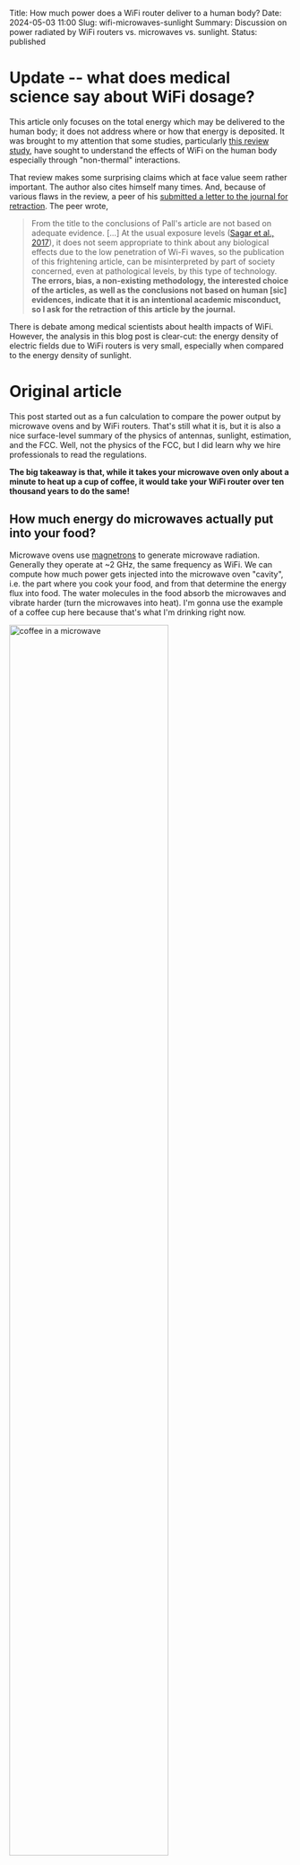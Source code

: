 Title: How much power does a WiFi router deliver to a human body?
Date: 2024-05-03 11:00
Slug: wifi-microwaves-sunlight
Summary: Discussion on power radiated by WiFi routers vs. microwaves vs. sunlight.
Status: published

# Update -- what does medical science say about WiFi dosage?
This article only focuses on the total energy which may be delivered to the human body;
    it does not address where or how that energy is deposited.
It was brought to my attention that some studies,
    particularly [this review study](https://doi.org/10.1016/j.envres.2018.01.035),
    have sought to understand the effects of WiFi on the human body
    especially through "non-thermal" interactions.

That review makes some surprising claims which at face value seem rather important.
The author also cites himself many times.
And,
    because of various flaws in the review,
    a peer of his [submitted a letter to the journal for retraction](https://doi.org/10.1016/j.envres.2018.07.026).
The peer wrote,

> From the title to the conclusions of Pall's article are not based on adequate evidence.
> [...]
> At the usual exposure levels ([Sagar et al., 2017](https://doi.org/10.1038/jes.2017.13)),
> it does not seem appropriate to
> think about any biological effects due to the low penetration of Wi-Fi
> waves, so the publication of this frightening article, can be misinterpreted
> by part of society concerned, even at pathological levels, by
> this type of technology. **The errors, bias, a non-existing methodology,
> the interested choice of the articles, as well as the conclusions not based
> on human [sic] evidences, indicate that it is an intentional academic misconduct,
> so I ask for the retraction of this article by the journal.**

There is debate among medical scientists about health impacts of WiFi.
However,
    the analysis in this blog post is clear-cut:
    the energy density of electric fields due to WiFi routers is very small,
    especially when compared to the energy density of sunlight.
    

# Original article

This post started out as a fun calculation to compare the power output by microwave ovens and by WiFi routers.
That's still what it is, but it is also a nice surface-level summary of the physics of antennas, sunlight, estimation, and the FCC.
Well, not the physics of the FCC, but I did learn why we hire professionals to read the regulations.

**The big takeaway is that, while it takes your microwave oven only about a minute to heat up a cup of coffee, it would take your WiFi router over ten thousand years to do the same!**

## How much energy do microwaves actually put into your food?
Microwave ovens use [magnetrons](https://en.wikipedia.org/wiki/Cavity_magnetron) to generate microwave radiation.
Generally they operate at ~2 GHz, the same frequency as WiFi.
We can compute how much power gets injected into the microwave oven "cavity",
    i.e. the part where you cook your food,
    and from that determine the energy flux into food.
The water molecules in the food absorb the microwaves and vibrate harder (turn the microwaves into heat).
I'm gonna use the example of a coffee cup here because that's what I'm drinking right now.

<img src="{attach}static/images/coffee.jpg" alt="coffee in a microwave" width="75%"/>

_Yes, that's my own coffee, in my own microwave._

The power injected into the microwave cavity is $P_\text{inj} = \epsilon \cdot P_\text{in}$,
    where $\epsilon$ is the efficiency of the microwave oven and varies from 0.5 to 0.9 based on Googling for efficiencies.

For a typical microwave,
    $P_\text{in} = 1 \text{ kW}$.
Assuming poor efficiency,
    the power that gets injected into the microwave box is about 500 W.

A typical microwave box is about $V = 2\text{ ft}^3 = 0.06 \text{m}^3$

If we assume the energy is flows uniformly from the top to the bottom of the microwave,
    ([which isn't a perfect assumption](https://www.youtube.com/watch?v=qhXbAoqWCwY) but should be good enough,)
    we can compute a power flux (irradiance):
$$I_\text{microwave} \approx
P_\text{inj} \cdot V^{-2/3}
= 3300 \text{ W/m}^2.$$
This calculation assumes that a typical microwave is a cube which is inaccurate but the number is close enough.

### How much energy goes into heating a cup of coffee?
A typical microwave (~3 kW/m$^2$ equivalent irradiance) can heat up a cup of coffee in about a minute. If the coffee is 8 US fl. oz. and the cup has a circular diameter of three inches, then the incident power is 
$$P_\text{inc} = \pi r_\text{cup}^2 \cdot I_\text{microwave} = 15\text{ W}$$
Across one minute the microwave delivers a total energy of 
$$\begin{aligned}
    E_\text{delivered} &= P_\text{inc} \cdot 1\text{ minute} \\
                       &= 900\text{ J} = 220 \text{ calories}
\end{aligned}
$$
Computing the same number from heat capacity, it would take about 700 J of energy to heat a coffee cup from room temperature to boiling. So this estimate is decent, within 30%.
#### Implication: in a minute the microwave heats up the coffee by about 200 calories. A minute in the microwave is like eating four Oreo cookies. I could go on...

## How much power does a WiFi router produce?
Now let's compute similar quantities for a WiFi router.
Routers broadcast their energy using antennas rather than magnetrons like in microwave ovens.

[Title 47, Chapter 1, Section 15.209](https://www.ecfr.gov/current/title-47/section-15.209) of the Code of Federal Regulations limits the electric field strength which may be radiated from a given non-broadcast antenna (or "[intentional radiator](https://www.ecfr.gov/current/title-47/part-15#p-15.3(o))" as they call it). For WiFi antennas the electric field strength may not exceed $500\ \mu\mathrm{V}/\mathrm{m}$ measured at a distance of 3 meters away. We need to jump through some hoops to convert that field strength into irradiance but it is straightforward if you know the right equations.

There's a complication: the radiation pattern for a given antenna is not uniform. The most simple dipole antennas have a radiation pattern which is axially symmetric but varies along the other directions like a donut.

<img src="{attach}static/images/dipole.jpg" alt="dipole radiation pattern" style="max-width: 90%"/>

_Radiation pattern of a dipole antenna of length $L = \lambda$, i.e. a single wavelength.
WiFi antennas are generally more like $L = \lambda / 10$ in length so the radiation pattern is different.
Credit: [antenna-theory.com](https://www.antenna-theory.com/antennas/dipole.php)_

For the sake of argument let's just assume that the WiFi antenna radiates isotropically with the maximum allowed electric field strength at 10 meters.
This would not be a practical antenna design,
    but it is a worst-case scenario which we can use to determine how much energy could be dumped into an object at the FCC limits.

First we need to convert the electric field strength measured at 3 meters to a power flux.
The energy density of an electric field can be derived by analyzing the potential energy equations for electrostatics,
    as in [Jackson](https://en.wikipedia.org/wiki/Classical_Electrodynamics_(book)) Chapter 1.11.
The result is that the energy density $w$ is given as
$$ w = \frac{\epsilon}{2} \mathbf{E} \cdot \mathbf{E}.$$

The power flux is the energy density multiplied by how fast it moves through space,
    which is the speed of light,
    at least in this case of an isotropic radiator.
For air the dielectric constant $\epsilon \approx \epsilon_0$ and the speed of light is approximately that of vacuum.
Thus the irradiance from a given electric field strength is
$$
\begin{aligned}
    I_\text{antenna} &= w \cdot c \\
                     &= c \frac{\epsilon_0}{2} E^2 \\
                     &= \frac{E^2}{2 Z_0} \\
                     &= 0.33 \text{ nW/m}^2 \\
                     &= \frac{I_\text{microwave}}{10000000000000},
\end{aligned}
$$
Where we have used that the speed of light
    $c = (\epsilon_0 \mu_0)^{-1/2}$ and $Z_0 = \sqrt{\mu_0 / \epsilon_0} \approx 377\ \Omega$ is the impedance of free space.
Already we can see that the WiFi router irradiance is very tiny compared to that of the microwave.

Now we can put in some numbers.
Standing three meters away from a typical WiFi antenna,
    and assuming the human body has a cross section of about
    $A = 2 \times 0.6 = 1.2$ m$^2$,
    the absolute maximum power a person could receive from its radiated power would be:
$$
\begin{aligned}
P_\text{max, human}(10\text{ meters}) &= I_\text{antenna} \cdot A \\
                                      & = \frac{(500\ \mu\text{V}/\text{m})^2}{2 \cdot 377\ \Omega} \cdot 1.2\text{ m}^2\\
&= 0.4 \text{ nW (!)}
\end{aligned}
$$
**So standing 30ft away from a WiFi antenna you'd get hit with about a nanowatt of power.**
The power in a loud fart is more than that.

Of course the power increases as you get closer,
    inversely proportional to the distance.
Say you are only one foot away. Then the incident power would be (noting 33 ft = 10 m):
$$
\begin{aligned}
P_\text{max, human}(1\text{ ft}) &= P_\text{max, human}(10\text{ m}) \cdot \frac{33^2}{1^2} \\
                                 &= 400 \text{nW}
\end{aligned}$$
Clearly 400 nW is more than 0.4 nW.
Still, this is a tiny, TINY amount of power.

### How long would it take the WiFi router to heat a cup of coffee?
Let's do the same analysis for the coffee cup. This time assume it's side-on with a height of three inches and the same diameter of three inches. We can scale the power delivered to the human by the ratio of areas to compute this. The incident power (calculated as in the case of the human body) is 
$$\begin{aligned}
    P_\text{max, coffee}(1\text{ ft}) &= \\
                                      &= P_\text{max, human}(1\text{ ft}) \\
                                      & \quad \times \frac{\text{cross section of coffee}}{\text{cross section of a human}} \\
                                      &= 2\text{ nW}
\end{aligned}$$
The power delivered to the coffee cup 1 foot away from the antenna is about 2 nanowatts.

From before we know it takes about four Oreo cookies (200 calories, or 900 Joules) to heat the coffee cup up in the microwave. At a power delivered of two nanowatts, this would take 
$$ t = \frac{900\text{ J}}{2\text{ nW}} = 13000\text{ years}$$
This is neglecting the cooling of the coffee cup due to thermal conduction.
Setting it out in the sunlight would do a better job of warming it up.

#### Takeaway: heating up a cup of coffee with a WiFi router would take 13,000 years assuming it doesn't conduct any heat away.

## Why does the FCC even bother regulating the power output of antennas if it's so small?
Because all radio equipment is sensitive to broadband contamination.
The primary purpose of the regulations isn't to protect _people_,
    although the regulations do a good job of that.
The regulations are to protect communications equipment and keep it functioning.

## How does a WiFi router compare to the power received on a sunny day?
With no cloud cover,
    the irradiance from the sun is about 1000 W/m$^2$.
That's about one-third of the microwave irradiance,
    **but about a million billion times that of the router!**
The radiation doesn't penetrate as deeply because it is shorter wavelength.
But, we still need to wear sunscreen because ultraviolet light is what gives you skin cancer.

**Sunlight is many times more dangerous than radiation from WiFi routers.**

<img src="{attach}static/images/sunlight-wifi.jpeg" alt="sunlight shining on wifi" style="max-width: 60%"/>

_Generated using [deep ai](https://deepai.org/machine-learning-model/text2img)_
